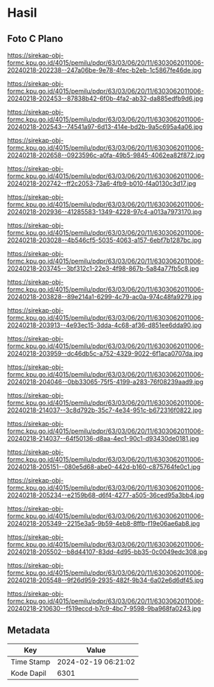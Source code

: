 # Hasil

## Foto C Plano

https://sirekap-obj-formc.kpu.go.id/4015/pemilu/pdpr/63/03/06/20/11/6303062011006-20240218-202238--247a06be-9e78-4fec-b2eb-1c5867fe46de.jpg

https://sirekap-obj-formc.kpu.go.id/4015/pemilu/pdpr/63/03/06/20/11/6303062011006-20240218-202453--87838b42-6f0b-4fa2-ab32-da885edfb9d6.jpg

https://sirekap-obj-formc.kpu.go.id/4015/pemilu/pdpr/63/03/06/20/11/6303062011006-20240218-202543--74541a97-6d13-414e-bd2b-9a5c695a4a06.jpg

https://sirekap-obj-formc.kpu.go.id/4015/pemilu/pdpr/63/03/06/20/11/6303062011006-20240218-202658--0923596c-a0fa-49b5-9845-4062ea82f872.jpg

https://sirekap-obj-formc.kpu.go.id/4015/pemilu/pdpr/63/03/06/20/11/6303062011006-20240218-202742--ff2c2053-73a6-4fb9-b010-f4a0130c3d17.jpg

https://sirekap-obj-formc.kpu.go.id/4015/pemilu/pdpr/63/03/06/20/11/6303062011006-20240218-202936--41285583-1349-4228-97c4-a013a7973170.jpg

https://sirekap-obj-formc.kpu.go.id/4015/pemilu/pdpr/63/03/06/20/11/6303062011006-20240218-203028--4b546cf5-5035-4063-a157-6ebf7b1287bc.jpg

https://sirekap-obj-formc.kpu.go.id/4015/pemilu/pdpr/63/03/06/20/11/6303062011006-20240218-203745--3bf312c1-22e3-4f98-867b-5a84a77fb5c8.jpg

https://sirekap-obj-formc.kpu.go.id/4015/pemilu/pdpr/63/03/06/20/11/6303062011006-20240218-203828--89e214a1-6299-4c79-ac0a-974c48fa9279.jpg

https://sirekap-obj-formc.kpu.go.id/4015/pemilu/pdpr/63/03/06/20/11/6303062011006-20240218-203913--4e93ec15-3dda-4c68-af36-d851ee6dda90.jpg

https://sirekap-obj-formc.kpu.go.id/4015/pemilu/pdpr/63/03/06/20/11/6303062011006-20240218-203959--dc46db5c-a752-4329-9022-6f1aca0707da.jpg

https://sirekap-obj-formc.kpu.go.id/4015/pemilu/pdpr/63/03/06/20/11/6303062011006-20240218-204046--0bb33065-75f5-4199-a283-76f08239aad9.jpg

https://sirekap-obj-formc.kpu.go.id/4015/pemilu/pdpr/63/03/06/20/11/6303062011006-20240218-214037--3c8d792b-35c7-4e34-951c-b672316f0822.jpg

https://sirekap-obj-formc.kpu.go.id/4015/pemilu/pdpr/63/03/06/20/11/6303062011006-20240218-214037--64f50136-d8aa-4ec1-90c1-d93430de0181.jpg

https://sirekap-obj-formc.kpu.go.id/4015/pemilu/pdpr/63/03/06/20/11/6303062011006-20240218-205151--080e5d68-abe0-442d-b160-c875764fe0c1.jpg

https://sirekap-obj-formc.kpu.go.id/4015/pemilu/pdpr/63/03/06/20/11/6303062011006-20240218-205234--e2159b68-d6f4-4277-a505-36ced95a3bb4.jpg

https://sirekap-obj-formc.kpu.go.id/4015/pemilu/pdpr/63/03/06/20/11/6303062011006-20240218-205349--2215e3a5-9b59-4eb8-8ffb-f19e06ae6ab8.jpg

https://sirekap-obj-formc.kpu.go.id/4015/pemilu/pdpr/63/03/06/20/11/6303062011006-20240218-205502--b8d44107-83dd-4d95-bb35-0c0049edc308.jpg

https://sirekap-obj-formc.kpu.go.id/4015/pemilu/pdpr/63/03/06/20/11/6303062011006-20240218-205548--9f26d959-2935-482f-9b34-6a02e6d6df45.jpg

https://sirekap-obj-formc.kpu.go.id/4015/pemilu/pdpr/63/03/06/20/11/6303062011006-20240218-210630--f519eccd-b7c9-4bc7-9598-9ba968fa0243.jpg


## Metadata

| Key        | Value               |
| ---------- | ------------------- |
| Time Stamp | 2024-02-19 06:21:02 |
| Kode Dapil | 6301                |



